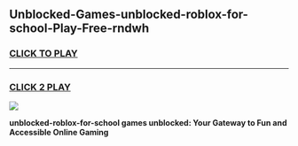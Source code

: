 
## Unblocked-Games-unblocked-roblox-for-school-Play-Free-rndwh
<h3>
<a href="https://premium76.site?title=unblocked-roblox-for-school&ref=12A">CLICK TO PLAY</a></h3>
<hr>

<h3>
<a href="https://premium76.site?title=unblocked-roblox-for-school&ref=12A">CLICK 2 PLAY</a>
  
</h3>

<a href="https://premium76.site?title=unblocked-roblox-for-school&ref=12A"><img src="https://clearcache.store/games.png"></a>


**unblocked-roblox-for-school games unblocked: Your Gateway to Fun and Accessible Online Gaming**

